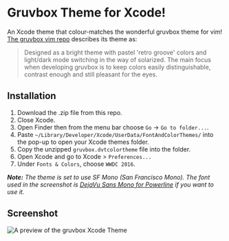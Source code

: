 # Gruvbox Theme for Xcode!

An Xcode theme that colour-matches the wonderful gruvbox theme for vim! [The gruvbox vim repo](https://github.com/morhetz/gruvbox) describes its theme as: 

> Designed as a bright theme with pastel 'retro groove' colors and light/dark mode switching in the way of solarized. The main focus when developing gruvbox is to keep colors easily distinguishable, contrast enough and still pleasant for the eyes.

## Installation
1. Download the .zip file from this repo.
1. Close Xcode.
1. Open Finder then from the menu bar choose `Go` -> `Go to folder...`.
1. Paste `~/Library/Developer/Xcode/UserData/FontAndColorThemes/` into the pop-up to open your Xcode themes folder.
1. Copy the unzipped `gruvbox.dvtcolortheme` file into the folder.
1. Open Xcode and go to Xcode > `Preferences...`
1. Under `Fonts & Colors`, choose `WWDC 2016`.

_**Note:** The theme is set to use SF Mono (San Francisco Mono). The font used in the screenshot is [DejaVu Sans Mono for Powerline](https://github.com/powerline/fonts/tree/master/DejaVuSansMono) if you want to use it._

## Screenshot

![A preview of the gruvbox Xcode Theme](https://github.com/jstheoriginal/gruvbox-theme-for-xcode/blob/master/Preview.png)
